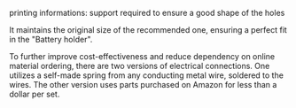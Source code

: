 printing informations: support required to ensure a good shape of the holes

It maintains the original size of the recommended one, ensuring a perfect fit in the "Battery holder".

To further improve cost-effectiveness and reduce dependency on online material ordering, there are two versions of electrical connections. One utilizes a self-made spring from any conducting metal wire, soldered to the wires. The other version uses parts purchased on Amazon for less than a dollar per set.
